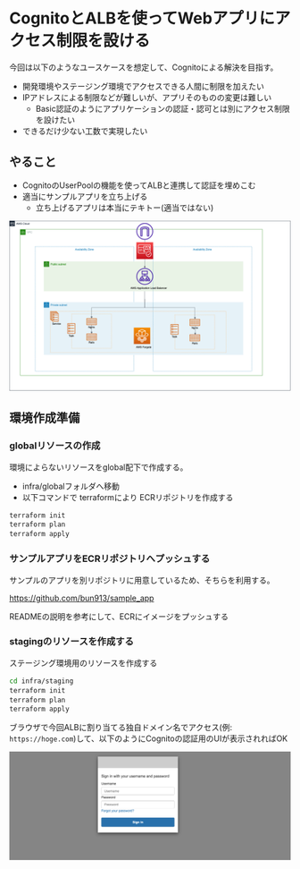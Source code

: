 # CognitoとALBを使ってWebアプリにアクセス制限を設ける

今回は以下のようなユースケースを想定して、Cognitoによる解決を目指す。

- 開発環境やステージング環境でアクセスできる人間に制限を加えたい
- IPアドレスによる制限などが難しいが、アプリそのものの変更は難しい
  - Basic認証のようにアプリケーションの認証・認可とは別にアクセス制限を設けたい
- できるだけ少ない工数で実現したい

## やること

- CognitoのUserPoolの機能を使ってALBと連携して認証を埋めこむ
- 適当にサンプルアプリを立ち上げる
  - 立ち上げるアプリは本当にテキトー(適当ではない)

![構成図](infra/docs/images/system_configuration.png)

## 環境作成準備

### globalリソースの作成

環境によらないリソースをglobal配下で作成する。

- infra/globalフォルダへ移動
- 以下コマンドで terraformにより ECRリポジトリを作成する


```bash
terraform init
terraform plan
terraform apply
```

### サンプルアプリをECRリポジトリへプッシュする

サンプルのアプリを別リポジトリに用意しているため、そちらを利用する。

https://github.com/bun913/sample_app

READMEの説明を参考にして、ECRにイメージをプッシュする

### stagingのリソースを作成する

ステージング環境用のリソースを作成する

```bash
cd infra/staging
terraform init
terraform plan
terraform apply
```

ブラウザで今回ALBに割り当てる独自ドメイン名でアクセス(例: `https://hoge.com`)して、以下のようにCognitoの認証用のUIが表示されればOK

![Cognitoの認証UI](infra/docs/images/cognito_ui.png)